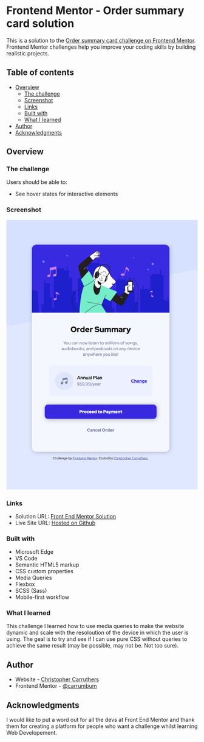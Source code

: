 # Frontend Mentor - Order summary card solution

This is a solution to the [Order summary card challenge on Frontend Mentor](https://www.frontendmentor.io/challenges/order-summary-component-QlPmajDUj). Frontend Mentor challenges help you improve your coding skills by building realistic projects.

## Table of contents

- [Overview](#overview)
  - [The challenge](#the-challenge)
  - [Screenshot](#screenshot)
  - [Links](#links)
  - [Built with](#built-with)
  - [What I learned](#what-i-learned)
- [Author](#author)
- [Acknowledgments](#acknowledgments)

## Overview

### The challenge

Users should be able to:

- See hover states for interactive elements

### Screenshot

![](./images/screenshot.png)

### Links

- Solution URL: [Front End Mentor Solution](https://www.frontendmentor.io/solutions/order-summary-card-solution-sassscss-media-queries-NVAq1YG_u)
- Live Site URL: [Hosted on Github](https://chris971991.github.io/Order-Summary-Component/)

### Built with

- Microsoft Edge
- VS Code
- Semantic HTML5 markup
- CSS custom properties
- Media Queries
- Flexbox
- SCSS (Sass)
- Mobile-first workflow

### What I learned

This challenge I learned how to use media queries to make the website dynamic and scale with the resoloution of the device in which the user is using. The geal is to try and see if I can use pure CSS without queries to achieve the same result (may be possible, may not be. Not too sure).

## Author

- Website - [Christopher Carruthers](https://github.com/Chris971991)
- Frontend Mentor - [@carrumbum](https://www.frontendmentor.io/profile/carrumbum)

## Acknowledgments

I would like to put a word out for all the devs at Front End Mentor and thank them for creating a platform for people who want a challenge whilst learning Web Developement.
